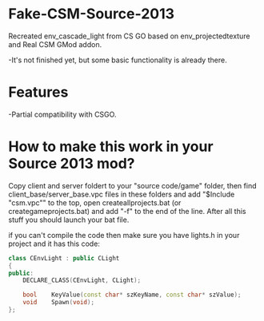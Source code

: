 # Fake-CSM-Source-2013
Recreated env_cascade_light from CS GO based on env_projectedtexture and Real CSM GMod addon.

-It's not finished yet, but some basic functionality is already there.

# Features
-Partial compatibility with CSGO.

# How to make this work in your Source 2013 mod?
Copy client and server foldert to your "source code/game" folder, then find client_base/server_base.vpc files in these folders and add "$Include "csm.vpc"" to the top, open createallprojects.bat (or creategameprojects.bat) and add "-f" to the end of the line. After all this stuff you should launch your bat file.

if you can't compile the code then make sure you have lights.h in your project and it has this code:

```cpp
class CEnvLight : public CLight
{
public:
	DECLARE_CLASS(CEnvLight, CLight);

	bool	KeyValue(const char* szKeyName, const char* szValue);
	void	Spawn(void);
};
```

